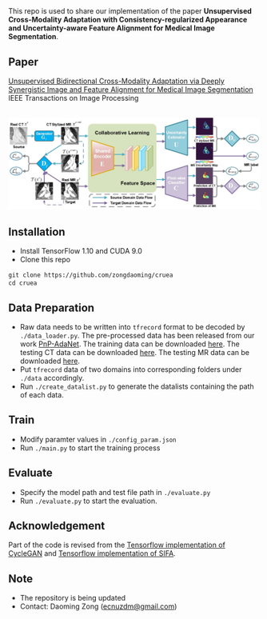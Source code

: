## 
This repo is used to share our implementation of the paper **Unsupervised Cross-Modality Adaptation with Consistency-regularized Appearance and Uncertainty-aware Feature Alignment for Medical Image Segmentation**.<br/>

## Paper
[Unsupervised Bidirectional Cross-Modality Adaptation via Deeply Synergistic Image and Feature Alignment for Medical Image Segmentation](https://arxiv.org/abs/2002.02255)
<br/>
IEEE Transactions on Image Processing
<br/>
<br/>
<p align="center">
  <img src="figure/pipeline4.jpg">
</p>

## Installation
* Install TensorFlow 1.10 and CUDA 9.0
* Clone this repo
```
git clone https://github.com/zongdaoming/cruea
cd cruea
```

## Data Preparation
* Raw data needs to be written into `tfrecord` format to be decoded by `./data_loader.py`. The pre-processed data has been released from our work [PnP-AdaNet](https://github.com/carrenD/Medical-Cross-Modality-Domain-Adaptation). The training data can be downloaded [here](https://drive.google.com/file/d/1m9NSHirHx30S8jvN0kB-vkd7LL0oWCq3/view). The testing CT data can be downloaded [here](https://drive.google.com/file/d/1SJM3RluT0wbR9ud_kZtZvCY0dR9tGq5V/view). The testing MR data can be downloaded [here](https://drive.google.com/file/d/1RNb-4iYWUaFBY61rFAnT2XT0mtwlnH1V/view).
* Put `tfrecord` data of two domains into corresponding folders under `./data` accordingly.
* Run `./create_datalist.py` to generate the datalists containing the path of each data.

## Train
* Modify paramter values in `./config_param.json`
* Run `./main.py` to start the training process

## Evaluate
* Specify the model path and test file path in `./evaluate.py`
* Run `./evaluate.py` to start the evaluation.

## Acknowledgement
Part of the code is revised from the [Tensorflow implementation of CycleGAN](https://github.com/leehomyc/cyclegan-1) and [Tensorflow implementation of SIFA](https://github.com/cchen-cc/SIFA).

## Note
* The repository is being updated
* Contact: Daoming Zong (ecnuzdm@gmail.com)
